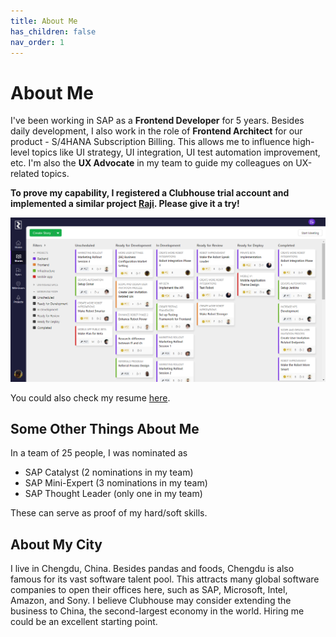 ```yaml
---
title: About Me
has_children: false
nav_order: 1
---
```


# About Me
I've been working in SAP as a **Frontend Developer** for 5 years. Besides daily development, I also work in the role of **Frontend Architect** for our product - S/4HANA Subscription Billing. This allows me to influence high-level topics like UI strategy, UI integration, UI test automation improvement, etc. I'm also the **UX Advocate** in my team to guide my colleagues on UX-related topics.

**To prove my capability, I registered a Clubhouse trial account and implemented a similar project [Raji](https://cwang1221.github.io/docs/raji/raji.html). Please give it a try!**

![Raji](https://raw.githubusercontent.com/cwang1221/cwang1221.github.io/main/images/raji-stories.png)

You could also check my resume [here](https://cwang1221.github.io/online-cv/).

## Some Other Things About Me
In a team of 25 people, I was nominated as
- SAP Catalyst (2 nominations in my team)
- SAP Mini-Expert (3 nominations in my team)
- SAP Thought Leader (only one in my team)

These can serve as proof of my hard/soft skills.

## About My City
I live in Chengdu, China. Besides pandas and foods, Chengdu is also famous for its vast software talent pool. This attracts many global software companies to open their offices here, such as SAP, Microsoft, Intel, Amazon, and Sony. I believe Clubhouse may consider extending the business to China, the second-largest economy in the world. Hiring me could be an excellent starting point. 

